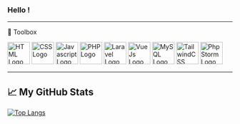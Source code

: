 ### Hello !

---

🧰 Toolbox

<img src="https://cdn.jsdelivr.net/gh/devicons/devicon/icons/html5/html5-plain-wordmark.svg" alt="HTML Logo" width="50" height="50"/> <img src="https://cdn.jsdelivr.net/gh/devicons/devicon/icons/css3/css3-plain-wordmark.svg" alt="CSS Logo" width="50" height="50"/> <img src="https://cdn.jsdelivr.net/gh/devicons/devicon/icons/javascript/javascript-original.svg" alt="Javascript Logo" width="50" height="50"/> <img src="https://cdn.jsdelivr.net/gh/devicons/devicon/icons/php/php-original.svg" alt="PHP Logo" width="50" height="50"/> <img src="https://cdn.jsdelivr.net/gh/devicons/devicon/icons/laravel/laravel-plain-wordmark.svg" alt="Laravel Logo" width="50" height="50"/> <img src="https://cdn.jsdelivr.net/gh/devicons/devicon/icons/vuejs/vuejs-original-wordmark.svg" alt="VueJs Logo" width="50" height="50"/> <img src="https://cdn.jsdelivr.net/gh/devicons/devicon/icons/mysql/mysql-original-wordmark.svg" alt="MySQL Logo" width="50" height="50"/> <img src="https://cdn.jsdelivr.net/gh/devicons/devicon/icons/tailwindcss/tailwindcss-original-wordmark.svg" alt="TailwindCSS Logo" width="50" height="50"/> <img src="https://cdn.jsdelivr.net/gh/devicons/devicon/icons/phpstorm/phpstorm-original-wordmark.svg" alt="PhpStorm Logo" width="50" height="50"/>

---

## &#x1f4c8; My GitHub Stats

[![Top Langs](https://github-readme-stats.vercel.app/api/top-langs/?username=Greg-GV&hide=java,pug&theme=gradient)](https://github.com/anuraghazra/github-readme-stats)

<!--
**GV-Greg/GV-Greg** is a ✨ _special_ ✨ repository because its `README.md` (this file) appears on your GitHub profile.

Here are some ideas to get you started:

- 🔭 I’m currently working on ...
- 🌱 I’m currently learning ...
- 👯 I’m looking to collaborate on ...
- 🤔 I’m looking for help with ...
- 💬 Ask me about ...
- 📫 How to reach me: ...
- 😄 Pronouns: ...
- ⚡ Fun fact: ...
-->
